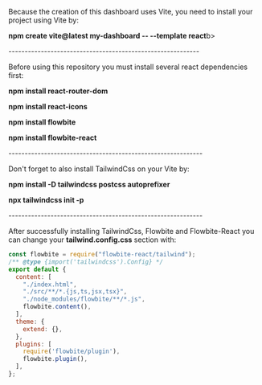 <div>
  <p>Because the creation of this dashboard uses Vite, you need to install your project using Vite by:</p>
  <p><b>npm create vite@latest my-dashboard -- --template react</b>b></p>
</div>
-----------------------------------------------------------
</br>
<div>
  <p>Before using this repository you must install several react dependencies first:</p>
  <p><b>npm install react-router-dom</b></p>
  <p><b>npm install react-icons</b></p>
  <p><b>npm install flowbite</b></p>
  <p><b>npm install flowbite-react</b></p>
</div>
------------------------------------------------------------
</br>
<div>
  <p>Don't forget to also install TailwindCss on your Vite by:</p>
  <p><b>npm install -D tailwindcss postcss autoprefixer</b></p>
  <p><b>npx tailwindcss init -p</b></p>
</div>
------------------------------------------------------------
</br>
  <p>After successfully installing TailwindCss, Flowbite and Flowbite-React you can change your <b>tailwind.config.css</b> section with:</p>

```javascript
const flowbite = require("flowbite-react/tailwind");
/** @type {import('tailwindcss').Config} */
export default {
  content: [
    "./index.html",
    "./src/**/*.{js,ts,jsx,tsx}",
    "./node_modules/flowbite/**/*.js",
    flowbite.content(),
  ],
  theme: {
    extend: {},
  },
  plugins: [
    require('flowbite/plugin'),
    flowbite.plugin(),
  ],
};
